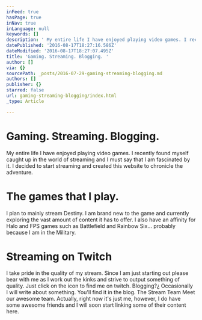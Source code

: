 ```yaml
---
inFeed: true
hasPage: true
inNav: true
inLanguage: null
keywords: []
description: ' My entire life I have enjoyed playing video games. I recently found myself caught up in the world of streaming and I must say that I am fascinated by it. I decided to start streaming and created this website to chronicle the adventure. '
datePublished: '2016-08-17T18:27:16.586Z'
dateModified: '2016-08-17T18:27:07.495Z'
title: 'Gaming. Streaming. Blogging. '
author: []
via: {}
sourcePath: _posts/2016-07-29-gaming-streaming-blogging.md
authors: []
publisher: {}
starred: false
url: gaming-streaming-blogging/index.html
_type: Article

---
```

# Gaming. Streaming. Blogging. 

My entire life I have enjoyed playing video games. I recently found myself caught up in the world of streaming and I must say that I am fascinated by it. I decided to start streaming and created this website to chronicle the adventure. 

# The games that I play.

I plan to mainly stream Destiny. I am brand new to the game and currently exploring the vast amount of content it has to offer. I also have an affinity for Halo and FPS games such as Battlefield and Rainbow Six... probably because I am in the Military. 

# Streaming on Twitch 

I take pride in the quality of my stream. Since I am just starting out please bear with me as I work out the kinks and strive to output something of quality. Just click on the icon to find me on twitch. Blogging?¿ Occasionally I will write about something. You'll find it in the blog. The Stream Team Meet our awesome team. Actually, right now it's just me, however, I do have some awesome friends and I will soon start linking some of their content here.